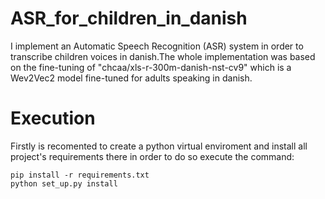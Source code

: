 # ASR_for_children_in_danish
I implement an Automatic Speech Recognition (ASR) system in order to transcribe children voices in danish.The whole implementation was based on the fine-tuning of  "chcaa/xls-r-300m-danish-nst-cv9"  which is a Wev2Vec2 model fine-tuned for adults speaking in danish.


# Execution
Firstly is recomented to create a python virtual enviroment and install all project's requirements there in order to do so execute the command:

```
pip install -r requirements.txt
python set_up.py install
```

